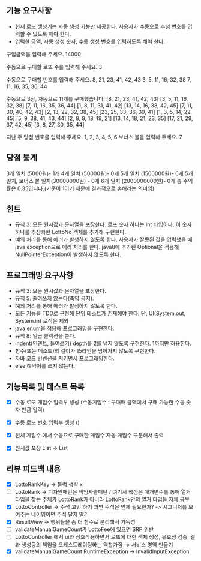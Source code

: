 ## 기능 요구사항
* 현재 로또 생성기는 자동 생성 기능만 제공한다. 사용자가 수동으로 추첨 번호를 입력할 수 있도록 해야 한다.
* 입력한 금액, 자동 생성 숫자, 수동 생성 번호를 입력하도록 해야 한다.

구입금액을 입력해 주세요.
14000

수동으로 구매할 로또 수를 입력해 주세요.
3

수동으로 구매할 번호를 입력해 주세요.
8, 21, 23, 41, 42, 43
3, 5, 11, 16, 32, 38
7, 11, 16, 35, 36, 44

수동으로 3장, 자동으로 11개를 구매했습니다.
[8, 21, 23, 41, 42, 43]
[3, 5, 11, 16, 32, 38]
[7, 11, 16, 35, 36, 44]
[1, 8, 11, 31, 41, 42]
[13, 14, 16, 38, 42, 45]
[7, 11, 30, 40, 42, 43]
[2, 13, 22, 32, 38, 45]
[23, 25, 33, 36, 39, 41]
[1, 3, 5, 14, 22, 45]
[5, 9, 38, 41, 43, 44]
[2, 8, 9, 18, 19, 21]
[13, 14, 18, 21, 23, 35]
[17, 21, 29, 37, 42, 45]
[3, 8, 27, 30, 35, 44]

지난 주 당첨 번호를 입력해 주세요.
1, 2, 3, 4, 5, 6
보너스 볼을 입력해 주세요.
7

당첨 통계
---------
3개 일치 (5000원)- 1개
4개 일치 (50000원)- 0개
5개 일치 (1500000원)- 0개
5개 일치, 보너스 볼 일치(30000000원) - 0개
6개 일치 (2000000000원)- 0개
총 수익률은 0.35입니다.(기준이 1이기 때문에 결과적으로 손해라는 의미임)


## 힌트
* 규칙 3: 모든 원시값과 문자열을 포장한다.
  로또 숫자 하나는 int 타입이다. 이 숫자 하나를 추상화한 LottoNo 객체를 추가해 구현한다.
* 예외 처리를 통해 에러가 발생하지 않도록 한다.
  사용자가 잘못된 값을 입력했을 때 java exception으로 에러 처리를 한다.
  java8에 추가된 Optional을 적용해 NullPointerException이 발생하지 않도록 한다.

## 프로그래밍 요구사항
* 규칙 3: 모든 원시값과 문자열을 포장한다.
* 규칙 5: 줄여쓰지 않는다(축약 금지).
* 예외 처리를 통해 에러가 발생하지 않도록 한다.
* 모든 기능을 TDD로 구현해 단위 테스트가 존재해야 한다. 단, UI(System.out, System.in) 로직은 제외
* java enum을 적용해 프로그래밍을 구현한다.
* 규칙 8: 일급 콜렉션을 쓴다.
* indent(인덴트, 들여쓰기) depth를 2를 넘지 않도록 구현한다. 1까지만 허용한다.
* 함수(또는 메소드)의 길이가 15라인을 넘어가지 않도록 구현한다.
* 자바 코드 컨벤션을 지키면서 프로그래밍한다.
* else 예약어를 쓰지 않는다.


## 기능목록 및 테스트 목록
- [x] 수동 로또 개임수 입력부 생성 (수동게임수 : 구매매 금액에서 구매 가능한 수동 숫자 만큼 입력)
- [x] 수동 로또 번호 입력부 생성 ()  
- [x] 전체 게임수 에서 수동으로 구매한 게임수 자동 게임수 구분해서 출력
- [x] 원시값 포장 List<Integer> -> List<LottoNumber>


## 리뷰 피드백 내용
- [x] LottoRankKey -> 블럭 생략 x
- [ ] LottoRank -> 디자인패턴은 책임사슬패턴 / 여기서 핵심은 매개변수를 통해 열거타입을 찾는 주체가 LottoRank가 아니라 LottoRank안의 열거 타입들 자체 공부
- [x] LottoController -> 주석 고민 하기 과연 주석은 언제 필요한가? -> 시그니처를 보여주는 네이밍이면 주석 달지 말기
- [x] ResultView -> 행위들을 좀 더 함수로 분리해서 가독성 
- [ ] validateManualGameCount가 LottoFee에 있으면 SRP 위반
- [ ] LottoController 에서 ui와 상호작용하면서 로또에 대한 객체 생성, 유효성 검증, 결과 생성등의 책임을 오케스트레이팅하는 역할가짐 -> 서비스 영역 만들기
- [x] validateManualGameCount RuntimeException -> InvalidInputException